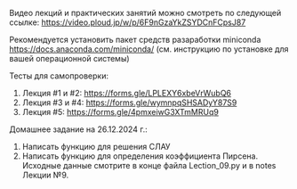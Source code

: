 
Видео лекций и практических занятий можно смотреть по следующей ссылке:
https://video.ploud.jp/w/p/6F9nGzaYkZSYDCnFCpsJ87


Рекомендуется установить пакет средств разаработки miniconda
https://docs.anaconda.com/miniconda/
(см. инструкцию по установке для вашей операционной системы)

Тесты для самопроверки:
1. Лекция #1 и #2: https://forms.gle/LPLEXY6xbeVrWubQ6
2. Лекция #3 и #4: https://forms.gle/wymnpqSHSADyY87S9
3. Лекция #5: https://forms.gle/4pmxeiwG3XTmMRUq9

Домашнее задание на 26.12.2024 г.:

1. Написать функцию для решения СЛАУ
2. Написать функцию для определения коэффициента Пирсена. Исходные данные смотрите в конце файла Lection_09.py и в notes Лекции №9.
